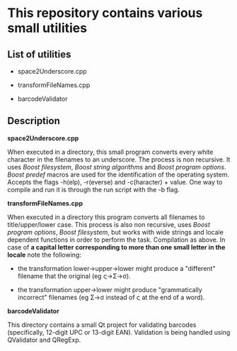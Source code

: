 # This repository contains various small utilities

## List of utilities
- space2Underscore.cpp

- transformFileNames.cpp

- barcodeValidator

## Description
**space2Underscore.cpp**

When executed in a directory, this small program converts every white character in the filenames to an underscore. The process is non recursive.
It uses _Boost filesystem_, _Boost string algorithms_ and _Boost program options_. _Boost predef_ macros are used for the identification of the
operating system. Accepts the flags -h(elp), -r(everse) and -c(haracter) + value.
One way to compile and run it is through the run script with the -b flag.

**transformFileNames.cpp**

When executed in a directory this program converts all filenames to title/upper/lower case. This process is also non recursive,
uses _Boost program options_, _Boost filesystem_, but works with wide strings and locale dependent functions in order to perform
the task. Compilation as above. In case of __a capital letter corresponding to more than one small letter in the locale__ note the following:

- the transformation lower->upper->lower might produce a "different" filename that the original (eg ς->Σ->σ).

- the transformation upper->lower might produce "grammatically incorrect" filenames (eg Σ->σ instead of ς at the end of a word).

**barcodeValidator**

This directory contains a small Qt project for validating barcodes (specifically, 12-digit UPC or 13-digit EAN). Validation is being handled using QValidator and QRegExp.
